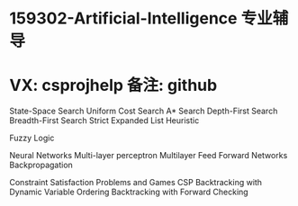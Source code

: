 # 159302-Artificial-Intelligence 专业辅导
# VX: csprojhelp 备注: github

State-Space Search Uniform Cost Search A* Search Depth-First Search Breadth-First Search Strict Expanded List Heuristic 

Fuzzy Logic

Neural Networks Multi-layer perceptron Multilayer Feed Forward Networks Backpropagation



Constraint Satisfaction Problems and Games CSP Backtracking with Dynamic Variable Ordering
Backtracking with Forward Checking

